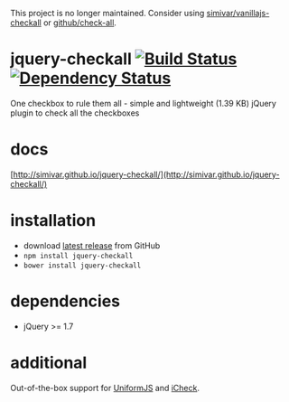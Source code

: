 This project is no longer maintained. Consider using [simivar/vanillajs-checkall](https://github.com/simivar/vanillajs-checkall) or [github/check-all](https://github.com/github/check-all).

# jquery-checkall [![Build Status](https://travis-ci.org/simivar/jquery-checkall.svg?branch=master)](https://travis-ci.org/simivar/jquery-checkall) [![Dependency Status](https://beta.gemnasium.com/badges/github.com/simivar/jquery-checkall.svg)](https://beta.gemnasium.com/projects/github.com/simivar/jquery-checkall)
One checkbox to rule them all - simple and lightweight (1.39 KB) jQuery plugin to check all the checkboxes

# docs
[http://simivar.github.io/jquery-checkall/](http://simivar.github.io/jquery-checkall/)

# installation
* download [latest release](https://github.com/simivar/jquery-checkall/releases) from GitHub
* `npm install jquery-checkall`
* `bower install jquery-checkall`

# dependencies
* jQuery >= 1.7

# additional
Out-of-the-box support for [UniformJS](https://github.com/pixelmatrix/uniform) and [iCheck](https://github.com/fronteed/icheck).
